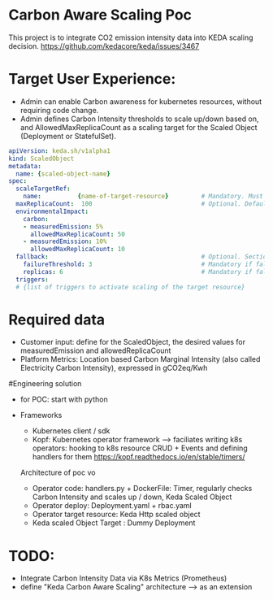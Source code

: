 # Carbon Aware Scaling Poc
This project is to integrate CO2 emission intensity data into KEDA scaling decision.
https://github.com/kedacore/keda/issues/3467


# Target User Experience:
 - Admin can enable Carbon awareness for kubernetes resources, without requiring code change.
 - Admin defines Carbon Intensity thresholds to scale up/down based on, and AllowedMaxReplicaCount as a scaling target for the Scaled Object (Deployment or StatefulSet).

``` yaml
apiVersion: keda.sh/v1alpha1
kind: ScaledObject
metadata:
  name: {scaled-object-name}
spec:
  scaleTargetRef:
    name:          {name-of-target-resource}         # Mandatory. Must be in the same namespace as the ScaledObject
  maxReplicaCount:  100                              # Optional. Default: 100
  environmentalImpact:
    carbon:
    - measuredEmission: 5%
      allowedMaxReplicaCount: 50
    - measuredEmission: 10%
      allowedMaxReplicaCount: 10
  fallback:                                          # Optional. Section to specify fallback options
    failureThreshold: 3                              # Mandatory if fallback section is included
    replicas: 6                                      # Mandatory if fallback section is included
  triggers:
  # {list of triggers to activate scaling of the target resource}
  ```

# Required data 
 - Customer input: define for the ScaledObject, the desired values for measuredEmission and allowedReplicaCount
 - Platform Metrics: Location based Carbon Marginal Intensity (also called Electricity Carbon Intensity), expressed in gCO2eq/Kwh
 
 
 
 #Engineering solution
 - for POC: start with python
 - Frameworks
   - Kubernetes client / sdk
   - Kopf: Kubernetes operator framework --> faciliates writing k8s operators: hooking to k8s resource CRUD + Events and defining handlers for them
   https://kopf.readthedocs.io/en/stable/timers/
   
   
   Architecture of poc vo
    - Operator code: handlers.py + DockerFile: Timer, regularly checks Carbon Intensity and scales up / down, Keda Scaled Object 
    - Operator deploy: Deployment.yaml + rbac.yaml
    - Operator target resource: Keda Http scaled object
     - Keda scaled Object Target : Dummy Deployment
   
# TODO:
 - Integrate Carbon Intensity Data via K8s Metrics (Prometheus)
 - define "Keda Carbon Aware Scaling" architecture --> as an extension


